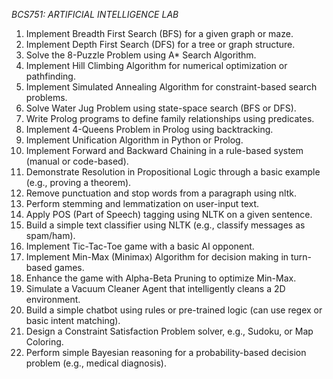 *BCS751: ARTIFICIAL INTELLIGENCE LAB*
1. Implement Breadth First Search (BFS) for a given graph or maze. 
2. Implement Depth First Search (DFS) for a tree or graph structure. 
3. Solve the 8-Puzzle Problem using A* Search Algorithm. 
4. Implement Hill Climbing Algorithm for numerical optimization or pathfinding. 
5. Implement Simulated Annealing Algorithm for constraint-based search problems. 
6. Solve Water Jug Problem using state-space search (BFS or DFS). 
7. Write Prolog programs to define family relationships using predicates. 
8. Implement 4-Queens Problem in Prolog using backtracking. 
9. Implement Unification Algorithm in Python or Prolog. 
10. Implement Forward and Backward Chaining in a rule-based system (manual or code-based). 
11. Demonstrate Resolution in Propositional Logic through a basic example (e.g., proving a theorem). 
12. Remove punctuation and stop words from a paragraph using nltk. 
13. Perform stemming and lemmatization on user-input text. 
14. Apply POS (Part of Speech) tagging using NLTK on a given sentence. 
15. Build a simple text classifier using NLTK (e.g., classify messages as spam/ham). 
16. Implement Tic-Tac-Toe game with a basic AI opponent. 
17. Implement Min-Max (Minimax) Algorithm for decision making in turn-based games. 
18. Enhance the game with Alpha-Beta Pruning to optimize Min-Max. 
19. Simulate a Vacuum Cleaner Agent that intelligently cleans a 2D environment. 
20. Build a simple chatbot using rules or pre-trained logic (can use regex or basic intent matching). 
21. Design a Constraint Satisfaction Problem solver, e.g., Sudoku, or Map Coloring. 
22. Perform simple Bayesian reasoning for a probability-based decision problem (e.g., medical diagnosis).
